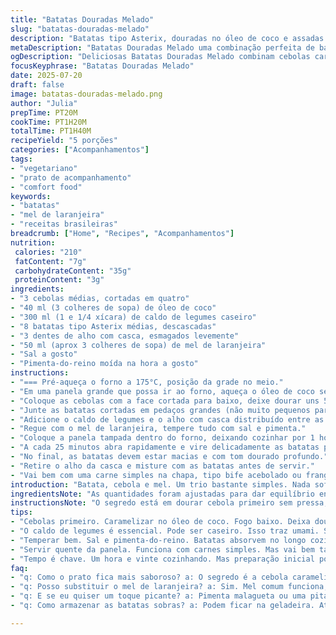 ```yaml
---
title: "Batatas Douradas Melado"
slug: "batatas-douradas-melado"
description: "Batatas tipo Asterix, douradas no óleo de coco e assadas com cebolas caramelizadas e caldo de legumes. Mel de laranjeira usado para toque adocicado. Alho assado picado acrescenta aroma e sabor. Tempo total de preparo perto de 1h40m com algumas paradas pra virar as batatas. Resultado macio, cor dourada intensa e misto de sabores entre salgado, doce e um leve toque cítrico do mel. Sem lactose, ovos, glúten ou castanhas. Serve 5 pessoas."
metaDescription: "Batatas Douradas Melado uma combinação perfeita de batatas Asterix com mel de laranjeira e cebolas caramelizadas"
ogDescription: "Deliciosas Batatas Douradas Melado combinam cebolas caramelizadas e mel de laranjeira, um prato nutritivo e saboroso"
focusKeyphrase: "Batatas Douradas Melado"
date: 2025-07-20
draft: false
image: batatas-douradas-melado.png
author: "Julia"
prepTime: PT20M
cookTime: PT1H20M
totalTime: PT1H40M
recipeYield: "5 porções"
categories: ["Acompanhamentos"]
tags:
- "vegetariano"
- "prato de acompanhamento"
- "comfort food"
keywords:
- "batatas"
- "mel de laranjeira"
- "receitas brasileiras"
breadcrumb: ["Home", "Recipes", "Acompanhamentos"]
nutrition: 
 calories: "210"
 fatContent: "7g"
 carbohydrateContent: "35g"
 proteinContent: "3g"
ingredients:
- "3 cebolas médias, cortadas em quatro"
- "40 ml (3 colheres de sopa) de óleo de coco"
- "300 ml (1 e 1/4 xícara) de caldo de legumes caseiro"
- "8 batatas tipo Asterix médias, descascadas"
- "3 dentes de alho com casca, esmagados levemente"
- "50 ml (aprox 3 colheres de sopa) de mel de laranjeira"
- "Sal a gosto"
- "Pimenta-do-reino moída na hora a gosto"
instructions:
- "=== Pré-aqueça o forno a 175°C, posição da grade no meio."
- "Em uma panela grande que possa ir ao forno, aqueça o óleo de coco sem queimar."
- "Coloque as cebolas com a face cortada para baixo, deixe dourar uns 5 minutos mexendo de leve."
- "Junte as batatas cortadas em pedaços grandes (não muito pequenos para não desmancharem)."
- "Adicione o caldo de legumes e o alho com casca distribuído entre as batatas."
- "Regue com o mel de laranjeira, tempere tudo com sal e pimenta."
- "Coloque a panela tampada dentro do forno, deixando cozinhar por 1 hora e 20 minutos."
- "A cada 25 minutos abra rapidamente e vire delicadamente as batatas para dourar por igual."
- "No final, as batatas devem estar macias e com tom dourado profundo."
- "Retire o alho da casca e misture com as batatas antes de servir."
- "Vai bem com uma carne simples na chapa, tipo bife acebolado ou frango assado."
introduction: "Batata, cebola e mel. Um trio bastante simples. Nada sofisticado, mas com pegada caseira forte. Usa batatas Asterix que pegam uma cor linda quando assadas olho no olho com mel de laranjeira, aquele mel mais cítrico, intensificando aroma. Alho no meio - com casca! - vai amaciar e agregar leve perfume. O tempo? Quase duas horas entre preparar, dourar e assar. Importante virar partes para não ficar cor só do lado baixo. Dá para fazer na panela que vai ao forno: praticidade total. No fim, batata macia, caramelizada. Pra acompanhar? Qualquer proteínas simples – nem precisa muito – a batata se segura sozinha."
ingredientsNote: "As quantidades foram ajustadas para dar equilíbrio entre batatas e cebolas, mantendo proporção ideal pra caramelização sem virar melaço. Substituir a manteiga por óleo de coco traz sabor levemente adocicado e vegetal, além de ser boa opção para quem evita laticínios. O caldo de legumes leva mais umidade e sabor natural comparado ao caldo de galinha original, deixando receita adequada para vegetariano ocasional. O mel de laranjeira substitui o mel de flores comum, dando um toque cítrico inesperado e fresco, que conversa bem com o alho assado. Alho com casca no forno solta aroma sem amargar – essencial para sabor complexo. Ajuste sal e pimenta para seu paladar: a batata absorve bastante tempero durante o cozimento lento."
instructionsNote: "O segredo está em dourar cebola primeiro sem pressa, garantindo uma base caramelizada para todo o prato. Usar panela que vai ao forno evita sujar mais. Colocar as batatas inteiras ou em pedaços grandes evita que desmanchem no cozimento longo. Importante abrir o forno a cada 25 minutos para virar batatas, porque o mel e caldo podem concentrar só de um lado, e a cor ficar desigual. Manter o forno entre 175 e 180 graus leva a cozimento uniforme sem queimar. No final, retirar casca dos dentes de alho e misturar com batata espalha o sabor delicado do alho assado, evitando pedaços que podem incomodar quem não curte alho cru ou duro. Serve direto da panela, acompanhando carnes simples, saladas ou até pão rústico."
tips:
- "Cebolas primeiro. Caramelizar no óleo de coco. Fogo baixo. Deixa dourar. Isso cria base rica. Não pode apressar. Batatas vão pra panela depois. Cortar em pedaços grandes. Não desmanchar. Garantir que absorvem os sabores."
- "O caldo de legumes é essencial. Pode ser caseiro. Isso traz umami. Se não tem? Use industrializado. Menos sabor, mas dá pra quebrar o galho. O mel de laranjeira traz doce. Cítrico é diferencial. Alternativa pro mel comum."
- "Temperar bem. Sal e pimenta-do-reino. Batatas absorvem no longo cozimento. Pode ajustar depois. Mas no processo é que pega sabor. Virar as batatas durante assar. Abrir o forno a cada 25 minutos garante cor uniforme."
- "Servir quente da panela. Funciona com carnes simples. Mas vai bem também com saladas. Até pão rústico aproveita. Ótima opção pros dias frios. E combina super bem com um arroz soltinho ao lado. Mistura de texturas atrai."
- "Tempo é chave. Um hora e vinte cozinhando. Mas preparação inicial pode ser feita antes. Facilita na hora de servir. Outra dica é retirar o alho da casca antes de misturar. Aroma do alho assado se espalha igual. Detalhe que faz diferença."
faq:
- "q: Como o prato fica mais saboroso? a: O segredo é a cebola caramelizada. Primeiro, isso dá doce sem ser açúcar. Depois, batatas absorvem o caldo."
- "q: Posso substituir o mel de laranjeira? a: Sim. Mel comum funciona, mas perde o toque cítrico. Pode usar até açúcar mascavo. O sabor muda um pouco."
- "q: E se eu quiser um toque picante? a: Pimenta malagueta ou uma pitada de cayenne funciona bem. Adiciona camadas de sabor ao prato. Mas não exagera."
- "q: Como armazenar as batatas sobras? a: Podem ficar na geladeira. Até 3 dias. Aquece no forno. Requenta bem. Mas não frita novamente. Perde textura."

---
```

